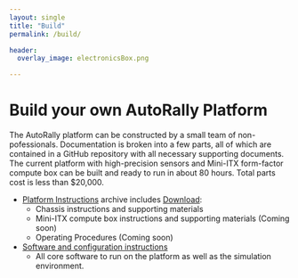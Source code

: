 ```yaml
---
layout: single
title: "Build"
permalink: /build/

header:
  overlay_image: electronicsBox.png

---
```


# Build your own AutoRally Platform

The AutoRally platform can be constructed by a small team of non-pofessionals. Documentation is broken into a few parts, all of which are contained in a GitHub repository with all necessary supporting documents. The current platform with high-precision sensors and Mini-ITX form-factor compute box can be built and ready to run in about 80 hours. Total parts cost is less than $20,000.

  * [Platform Instructions](https://github.com/AutoRally/autorally_platform_instructions/archive/master.zip) archive includes <a class="github-button" href="https://github.com/ntkme/github-buttons/archive/master.zip" data-icon="octicon-cloud-download" data-style="mega" aria-label="Download ntkme/github-buttons on GitHub">Download</a>:
    * Chassis instructions and supporting materials
    * Mini-ITX compute box instructions and supporting materials (Coming soon)
    * Operating Procedures (Coming soon)
  * [Software and configuration instructions](https://github.com/AutoRally/autorally)
    * All core software to run on the platform as well as the simulation environment.
